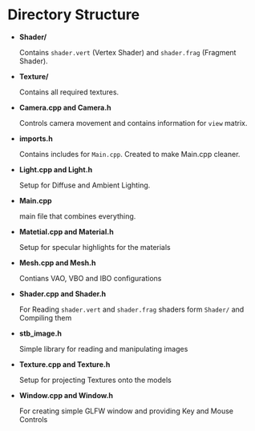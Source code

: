 # Directory Structure

  - **Shader/** 
  
      Contains `shader.vert` (Vertex Shader) and `shader.frag` (Fragment Shader).
  
  - **Texture/**
  
      Contains all required textures.
      
  - **Camera.cpp and Camera.h**
      
      Controls camera movement and contains  information for `view` matrix.
      
  - **imports.h**
  
      Contains includes for `Main.cpp`. Created to make Main.cpp cleaner.
      
  - **Light.cpp and Light.h**
  
      Setup for Diffuse and Ambient Lighting.
      
  - **Main.cpp**
      
      main file that combines everything.
      
  - **Matetial.cpp and Material.h**
  
      Setup for specular highlights for the materials
      
  - **Mesh.cpp and Mesh.h**
  
      Contians VAO, VBO and IBO configurations
      
 - **Shader.cpp and Shader.h**
 
      For Reading `shader.vert` and `shader.frag` shaders form `Shader/` and Compiling them
      
 - **stb_image.h**
    
      Simple library for reading and manipulating images
      
 - **Texture.cpp and Texture.h**
 
      Setup for projecting Textures onto the models
      
 - **Window.cpp and Window.h**
 
      For creating simple GLFW window and providing Key and Mouse Controls
